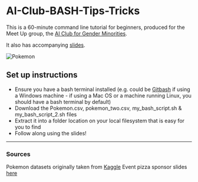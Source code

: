 # AI-Club-BASH-Tips-Tricks
<p align="center">
 
This is a 60-minute command line tutorial for beginners, produced for the Meet Up group, the [AI Club for Gender Minorities](https://www.meetup.com/ai-club/events/262441143/).

It also has accompanying [slides](https://docs.google.com/presentation/d/1LouUtvsGt6gTE8GnSLFyFCXImih5Dj4Y739G-KTRO3A/edit?usp=sharing).

![Pokemon](https://s3-ap-southeast-1.amazonaws.com/images.marketing-interactive.com/wp-content/uploads/2018/11/14230247/Pokemon_McDonalds-Malaysia_1.jpeg)

## Set up instructions
 
 - Ensure you have a bash terminal installed (e.g. could be [Gitbash](https://gitforwindows.org/) if using a Windows machine - if using a Mac OS or a machine running Linux, you should have a bash terminal by default)
 - Download the Pokemon.csv, pokemon_two.csv, my_bash_script.sh & my_bash_script_2.sh files
 - Extract it into a folder location on your local filesystem that is easy for you to find
 - Follow along using the slides!


--------------------
### Sources

Pokemon datasets originally taken from [Kaggle](https://www.kaggle.com/abcsds/pokemon/)
Event pizza sponsor slides [here](https://docs.google.com/presentation/d/1oDBcP__ooS7jQWLH7V8QXq8JmCDYJpDOKLgAKXtT5k0/edit?usp=sharing)

</p>
